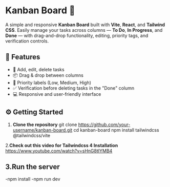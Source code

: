 # Kanban Board 🧩

A simple and responsive **Kanban Board** built with **Vite**, **React**, and **Tailwind CSS**. Easily manage your tasks across columns — **To Do**, **In Progress**, and **Done** — with drag-and-drop functionality, editing, priority tags, and verification controls.

## 🚀 Features

- 📌 Add, edit, delete tasks  
- 📦 Drag & drop between columns  
- 🚦 Priority labels (Low, Medium, High)  
- ✅ Verification before deleting tasks in the "Done" column  
- 💻 Responsive and user-friendly interface  

## ⚙️ Getting Started

1. **Clone the repository**
git clone https://github.com/your-username/kanban-board.git
cd kanban-board
npm install tailwindcss @tailwindcss/vite

2.**Check out this video for Tailwindcss 4 Installation**
https://www.youtube.com/watch?v=sHnG8tIYMB4

## 3.**Run the server**
-npm install
-npm run dev
